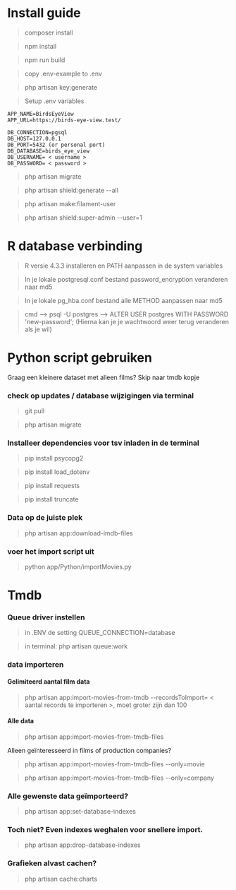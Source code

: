 <h1> Install guide </h1>

> composer install

> npm install

> npm run build

> copy .env-example to .env

> php artisan key:generate

> Setup .env variables

    APP_NAME=BirdsEyeView
    APP_URL=https://birds-eye-view.test/

    DB_CONNECTION=pgsql
    DB_HOST=127.0.0.1
    DB_PORT=5432 (or personal port)
    DB_DATABASE=birds_eye_view
    DB_USERNAME= < username >
    DB_PASSWORD= < password >

> php artisan migrate

> php artisan shield:generate --all

> php artisan make:filament-user

> php artisan shield:super-admin --user=1

# R database verbinding

> R versie 4.3.3 installeren en PATH aanpassen in de system variables

> In je lokale postgresql.conf bestand password_encryption veranderen naar md5

> In je lokale pg_hba.conf bestand alle METHOD aanpassen naar md5

> cmd --> psql -U postgres --> ALTER USER postgres WITH PASSWORD 'new-password';
                (Hierna kan je je wachtwoord weer terug veranderen als je wil)


# Python script gebruiken

Graag een kleinere dataset met alleen films? Skip naar tmdb kopje

### check op updates / database wijzigingen via terminal

> git pull

> php artisan migrate

### Installeer dependencies voor tsv inladen in de terminal

> pip install psycopg2

> pip install load_dotenv

> pip install requests

> pip install truncate

### Data op de juiste plek

> php artisan app:download-imdb-files

### voer het import script uit

> python app/Python/importMovies.py

# Tmdb

### Queue driver instellen

> in .ENV de setting QUEUE_CONNECTION=database

> in terminal: php artisan queue:work

### data importeren

#### Gelimiteerd aantal film data
> php artisan app:import-movies-from-tmdb --recordsToImport= < aantal records te importeren >, moet groter zijn dan 100

#### Alle data
> php artisan app:import-movies-from-tmdb-files


Alleen geïnteresseerd in films of production companies?

> php artisan app:import-movies-from-tmdb-files --only=movie

> php artisan app:import-movies-from-tmdb-files --only=company


### Alle gewenste data geïmporteerd?

> php artisan app:set-database-indexes

### Toch niet? Even indexes weghalen voor snellere import.

> php artisan app:drop-database-indexes

### Grafieken alvast cachen?

> php artisan cache:charts

